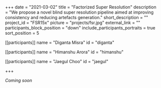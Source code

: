 +++
date = "2021-03-02"
title = "Factorized Super Resolution"
description = "We propose a novel blind super resolution pipeline aimed at improving consistency and reducing artefacts generation."
short_description = ""
project_id = "FSR15x"
picture = "projects/fsr.jpg"
external_link = ""
participants_block_position = "down"
include_participants_portraits = true
sort_position = 5

[[participants]]
    name = "Diganta Misra"
    id = "diganta"

[[participants]]
    name = "Himanshu Arora"
    id = "himanshu"

[[participants]]
    name = "Jaegul Choo"
    id = "jaegul"

+++

*Coming soon*